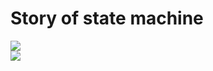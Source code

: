 # Story of state machine

<!-- > If we agree on starting state and history of transactions, we MUST agree on the final state. -->

  <div>
    <img border="rounded" src="/state-2.png">
  </div>

  <div>
    <img border="rounded" src="/state-3.png">
  </div>